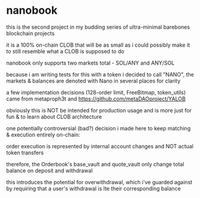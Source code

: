 # nanobook

this is the second project in my budding series of ultra-minimal barebones blockchain projects

it is a 100% on-chain CLOB that will be as small as i could possibly make it to still resemble what a CLOB is supposed to do

nanobook only supports two markets total - SOL/ANY and ANY/SOL 

because i am writing tests for this with a token i decided to call "NANO", the markets & balances are denoted with Nano in several places for clarity

a few implementation decisions (128-order limit, FreeBitmap, token_utils) came from metaproph3t and https://github.com/metaDAOproject/YALOB

obviously this is NOT be intended for production usage and is more just for fun & to learn about CLOB architecture

one potentially controversial (bad?) decision i made here to keep matching & execution entirely on-chain:

order execution is represented by internal account changes and NOT actual token transfers 

therefore, the Orderbook's base_vault and quote_vault only change total balance on deposit and withdrawal

this introduces the potential for overwithdrawal, which i've guarded against by requiring that a user's withdrawal is lte their corresponding balance